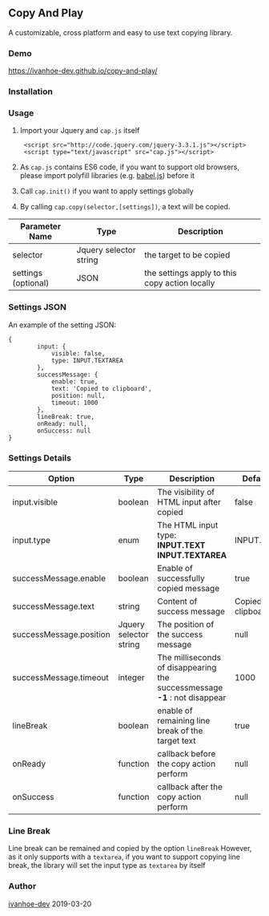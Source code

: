 ## Copy And Play
A customizable, cross platform and easy to use text copying library.

### Demo
https://ivanhoe-dev.github.io/copy-and-play/

### Installation


### Usage
1. Import your Jquery and `cap.js` itself

        <script src="http://code.jquery.com/jquery-3.3.1.js"></script>
        <script type="text/javascript" src="cap.js"></script>
	
2. As `cap.js` contains ES6 code, if you want to support old browsers, please import polyfill libraries (e.g. [babel.js](https://github.com/babel/babel "babel.js")) before it

3. Call `cap.init()` if you want to apply settings globally

4. By calling `cap.copy(selector,[settings])`, a text will be copied.

|  Parameter Name |Type   |Description|
| ------------ | ------------ | ------------ |
| selector  | Jquery selector string   |the target to be copied|
|  settings (optional) |  JSON |the settings apply to this copy action locally|

### Settings JSON
An example of the setting JSON:

    {
	    	input: {
                visible: false,
                type: INPUT.TEXTAREA
            },
            successMessage: {
                enable: true,
                text: 'Copied to clipboard',
                position: null,
                timeout: 1000
            },
            lineBreak: true,
            onReady: null,
            onSuccess: null
	}

### Settings Details
|Option   |Type   |Description   |Default value
| ------------ | ------------ | ------------ |------------ |
|  input.visible | boolean  | The visibility of HTML input after copied  | false|
| input.type  |  enum  | The HTML input type: **<br></br-1>INPUT.TEXT  <br></br-1> INPUT.TEXTAREA**|INPUT.TEXTAREA |
|  successMessage.enable |  boolean | Enable of successfully copied message  |true|
| successMessage.text  | string   | Content of success message  |Copied to clipboard|
|  successMessage.position | Jquery selector string  | The position of the success message  |null|
| successMessage.timeout  | integer  |  The milliseconds of disappearing the successmessage <br></br-1>**-1** : not disappear |1000|
|  lineBreak |  boolean | enable of remaining line break of the  target text |true|
|  onReady |  function | callback before the copy action perform  |null|
|  onSuccess |  function | callback after the copy action perform   |null|

### Line Break
Line break can be remained and copied by the option `lineBreak`
However, as it only supports with a `textarea`, if you want to support copying line break, the library will set the input type as `textarea` by itself

### Author
[ivanhoe-dev](https://github.com/ivanhoe-dev "ivanhoe-dev") 
2019-03-20
